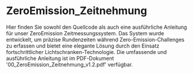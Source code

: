 # ZeroEmission_Zeitnehmung

Hier finden Sie sowohl den Quellcode als auch eine ausführliche Anleitung für unser ZeroEmission Zeitmessungssystem. Das System wurde entwickelt, um präzise Rundenzeiten während Zero-Emission-Challenges zu erfassen und bietet eine elegante Lösung durch den Einsatz fortschrittlicher Lichtschranken-Technologie. Die umfassende und ausführliche Anleitung ist im PDF-Dokument '00_ZeroEmission_Zeitnehmung_v1.2.pdf' verfügbar.
